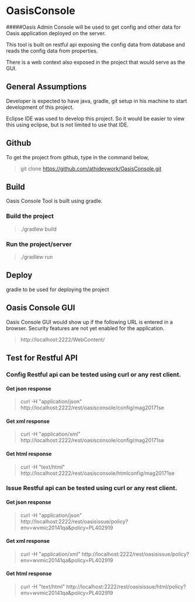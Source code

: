 # OasisConsole

#####Oasis Admin Console will be used to get config and other data for Oasis application deployed on the server.

This tool is built on restful api exposing the config data from database and reads the config data from properties.

There is a web context also exposed in the project that would serve as the GUI.

## General Assumptions
Developer is expected to have java, gradle, git setup in his machine to start development of this project.

Eclipse IDE was used to develop this project. So it would be easier to view this using eclipse, but is not limited to use that IDE.

## Github
To get the project from github, type in the command below,

> git clone https://github.com/athidevwork/OasisConsole.git

## Build
Oasis Console Tool is built using gradle.

### Build the project
> ./gradlew build

### Run the project/server
> ./gradlew run

## Deploy
gradle to be used for deploying the project

## Oasis Console GUI

Oasis Console GUI would show up if the following URL is entered in a browser. Security features are not yet enabled for the application.

> http://localhost:2222/WebContent/

## Test for Restful API

### Config Restful api can be tested using curl or any rest client.

#### Get json response
> curl -H "application/json" http://localhost:2222/rest/oasisconsole/config/mag20171se

#### Get xml response
> curl -H "application/xml" http://localhost:2222/rest/oasisconsole/config/mag20171se

#### Get html response
> curl -H "text/html" http://localhost:2222/rest/oasisconsole/htmlconfig/mag20171se


### Issue Restful api can be tested using curl or any rest client.

#### Get json response
> curl -H "application/json" http://localhost:2222/rest/oasisissue/policy?env=wvmic20141qa&policy=PL402919

#### Get xml response
> curl -H "application/xml" http://localhost:2222/rest/oasisissue/policy?env=wvmic20141qa&policy=PL402919

#### Get html response
> curl -H "text/html" http://localhost:2222/rest/oasisissue/html/policy?env=wvmic20141qa&policy=PL402919


